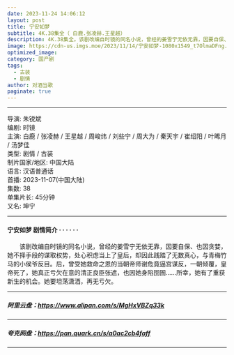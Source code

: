 ```yaml
---
date: 2023-11-24 14:06:12
layout: post
title: 宁安如梦
subtitle: 4K.38集全（ 白鹿.张凌赫.王星越）
description: 4K.38集全。该剧改编自时镜的同名小说，曾经的姜雪宁无依无靠，因要自保、也因贪婪，她不择手段的谋取权势，处心积虑当上了皇后，却因此践踏了无数真心，与青梅竹马的小侯爷反目。后，曾受她救命之恩的当朝帝师谢危竟逼宫谋反，一朝倾覆，皇帝死了.....
image: https://cdn-us.imgs.moe/2023/11/14/宁安如梦-1080x1549_t7OlmaDFng.webp
optimized_image: 
category: 国产剧
tags:
  - 古装
  - 剧情
author: 对酒当歌
paginate: true
---
```


---

导演: 朱锐斌  
编剧: 时镜  
主演: 白鹿 / 张凌赫 / 王星越 / 周峻纬 / 刘些宁 / 周大为 / 秦天宇 / 崔绍阳 / 叶晞月 / 汤梦佳  
类型: 剧情 / 古装  
制片国家/地区: 中国大陆  
语言: 汉语普通话  
首播: 2023-11-07(中国大陆)  
集数: 38  
单集片长: 45分钟  
又名: 坤宁  

---

#### 宁安如梦 剧情简介 · · · · · ·

　　该剧改编自时镜的同名小说，曾经的姜雪宁无依无靠，因要自保、也因贪婪，她不择手段的谋取权势，处心积虑当上了皇后，却因此践踏了无数真心，与青梅竹马的小侯爷反目。后，曾受她救命之恩的当朝帝师谢危竟逼宫谋反，一朝倾覆，皇帝死了，她真正亏欠在意的清正良臣张遮，也因她身陷囹圄……所幸，她有了重获新生的机会。她要坦荡潇洒，再无亏欠。

---

##### 阿里云盘：<https://www.alipan.com/s/MgHxVBZq33k>

---

##### 夸克网盘：<https://pan.quark.cn/s/a0ac2cb4faff>

---
